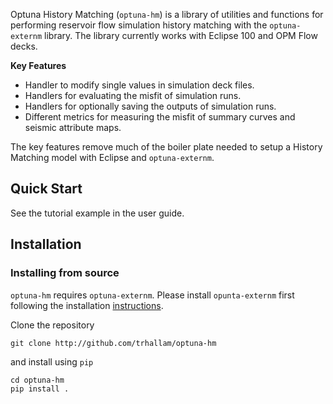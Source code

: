 Optuna History Matching (`optuna-hm`) is a library of utilities and functions
for performing reservoir flow simulation history matching with the 
`optuna-externm` library. The library currently works with Eclipse 100 and OPM Flow
decks.

**Key Features**

 - Handler to modify single values in simulation deck files.
 - Handlers for evaluating the misfit of simulation runs.
 - Handlers for optionally saving the outputs of simulation runs.
 - Different metrics for measuring the misfit of summary curves and seismic attribute maps.

The key features remove much of the boiler plate needed to setup a History Matching model with Eclipse and `optuna-externm`.

## Quick Start

See the tutorial example in the user guide.

## Installation

### Installing from source

`optuna-hm` requires `optuna-externm`. Please install `opunta-externm` first following the installation [instructions](../index.md#installation).

Clone the repository

```
git clone http://github.com/trhallam/optuna-hm
```

and install using `pip`

```
cd optuna-hm
pip install .
```